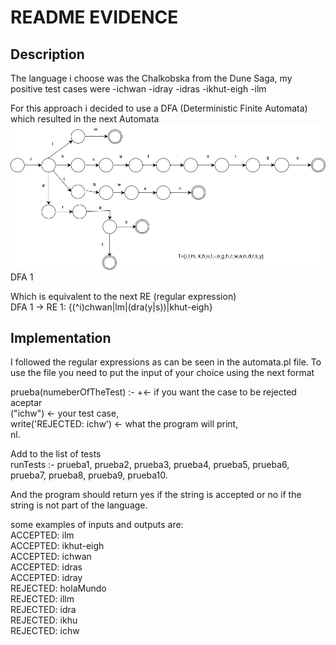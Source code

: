 # README EVIDENCE
## Description
The language i choose was the Chalkobska from the Dune Saga, my positive test cases were
-ichwan
-idray
-idras
-ikhut-eigh
-ilm

For this approach i decided to use a DFA (Deterministic Finite Automata) which resulted in the next Automata
![alt text](https://github.com/elunacado/Automata/blob/main/automata.drawio(1).png) DFA 1

Which is equivalent to the next RE (regular expression) <br />
DFA 1 -> RE 1: {(^i)chwan|lm|(dra(y|s))|khut-eigh}

## Implementation
I followed the regular expressions as can be seen in the automata.pl file. To use the file you need to put the input of your choice using the  next format <br />

prueba(numeberOfTheTest) :- \+<- if you want the case to be rejected aceptar <br />
("ichw") <- your test case, <br />
write('REJECTED: ichw') <- what the program will print,<br />
nl. <br />


Add to the list of tests<br />
runTests :-    prueba1, prueba2, prueba3, prueba4, prueba5, prueba6, prueba7, prueba8, prueba9, prueba10.<br />

And the program should return yes if the string is accepted or no if the string is not part of the language. <br />

some examples of inputs and outputs are:<br /> 
ACCEPTED: ilm <br />
ACCEPTED: ikhut-eigh <br />
ACCEPTED: ichwan <br />
ACCEPTED: idras <br />
ACCEPTED: idray <br />
REJECTED: holaMundo <br />
REJECTED: illm <br />
REJECTED: idra <br />
REJECTED: ikhu <br />
REJECTED: ichw <br />
